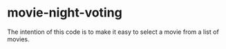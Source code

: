 # movie-night-voting
The intention of this code is to make it easy to select a movie from a list of movies.
